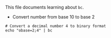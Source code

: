 This file documents learning about `bc`.

- Convert number from base 10 to base 2

``` shell
# Convert a decimal number 4 to binary format
echo "obase=2;4" | bc
```